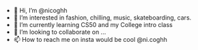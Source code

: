 - 👋 Hi, I’m @nicoghh
- 👀 I’m interested in fashion, chilling, music, skateboarding, cars.
- 🌱 I’m currently learning CS50 and my College intro class
- 💞️ I’m looking to collaborate on ...
- 📫 How to reach me on insta would be cool @ni.coghh 

<!---
nicoghh/nicoghh is a ✨ special ✨ repository because its `README.md` (this file) appears on your GitHub profile.
You can click the Preview link to take a look at your changes.
--->
